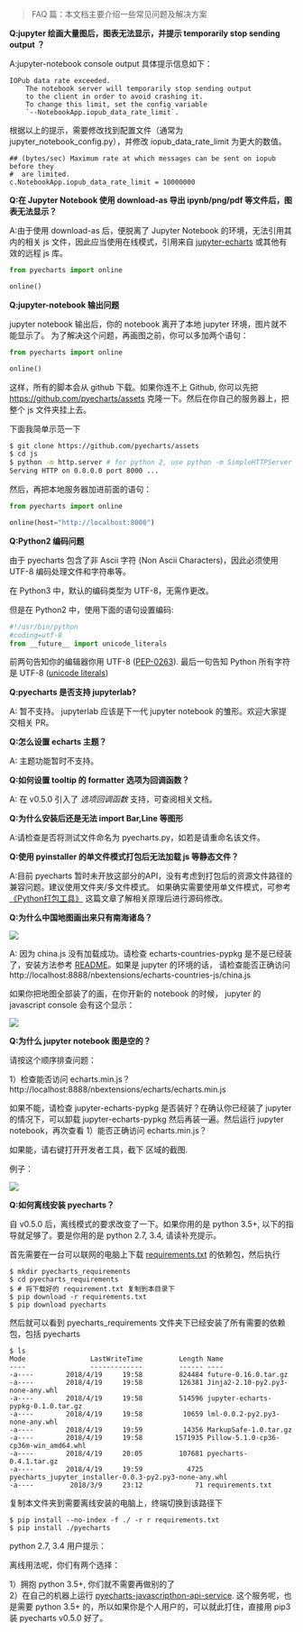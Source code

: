 > FAQ 篇：本文档主要介绍一些常见问题及解决方案

**Q:jupyter 绘画大量图后，图表无法显示，并提示 temporarily stop sending output ？**

A:jupyter-notebook console output 具体提示信息如下：

```
IOPub data rate exceeded.
    The notebook server will temporarily stop sending output
    to the client in order to avoid crashing it.
    To change this limit, set the config variable
    `--NotebookApp.iopub_data_rate_limit`.
```

根据以上的提示，需要修改找到配置文件（通常为 jupyter_notebook_config.py），并修改 iopub_data_rate_limit 为更大的数值。

```
## (bytes/sec) Maximum rate at which messages can be sent on iopub before they
#  are limited.
c.NotebookApp.iopub_data_rate_limit = 10000000
```

**Q:在 Jupyter Notebook 使用 download-as 导出 ipynb/png/pdf 等文件后，图表无法显示？**

A:由于使用 download-as 后，便脱离了 Jupyter Notebook 的环境，无法引用其内的相关 js 文件，因此应当使用在线模式，引用来自 [jupyter-echarts](https://github.com/pyecharts/jupyter-echarts) 或其他有效的远程 js 库。

```python
from pyecharts import online

online()
```

**Q:jupyter-notebook 输出问题**

jupyter notebook 输出后，你的 notebook 离开了本地 jupyter 环境，图片就不能显示了。
为了解决这个问题，再画图之前，你可以多加两个语句：

```python
from pyecharts import online

online()
```

这样，所有的脚本会从 github 下载。如果你连不上 Github, 你可以先把 https://github.com/pyecharts/assets 克隆一下。然后在你自己的服务器上，把整个 js 文件夹挂上去。

下面我简单示范一下  

```bash
$ git clone https://github.com/pyecharts/assets
$ cd js
$ python -m http.server # for python 2, use python -m SimpleHTTPServer
Serving HTTP on 0.0.0.0 port 8000 ...
```

然后，再把本地服务器加进前面的语句：

```python
from pyecharts import online

online(host="http://localhost:8000")
```

**Q:Python2 编码问题**

由于 pyecharts 包含了非 Ascii 字符 (Non Ascii Characters)，因此必须使用 UTF-8 编码处理文件和字符串等。
 
在 Python3 中，默认的编码类型为 UTF-8，无需作更改。

但是在 Python2 中，使用下面的语句设置编码:

```python
#!/usr/bin/python
#coding=utf-8
from __future__ import unicode_literals
```
前两句告知你的编辑器你用 UTF-8 ([PEP-0263](https://www.python.org/dev/peps/pep-0263/)). 最后一句告知 Python 所有字符是 UTF-8 ([unicode literals](http://python-future.org/unicode_literals.html))

**Q:pyecharts 是否支持  jupyterlab?**

A: 暂不支持。 jupyterlab 应该是下一代 jupyter notebook 的雏形。欢迎大家提交相关 PR。

**Q:怎么设置 echarts 主题？**

A: 主题功能暂时不支持。

**Q:如何设置 tooltip 的 formatter 选项为回调函数？**

A: 在 v0.5.0 引入了 *选项回调函数* 支持，可查阅相关文档。

**Q:为什么安装后还是无法 import Bar,Line 等图形**

A:请检查是否将测试文件命名为 pyecharts.py，如若是请重命名该文件。

**Q:使用 pyinstaller 的单文件模式打包后无法加载 js 等静态文件？**

A:目前 pyecharts 暂时未开放这部分的API，没有考虑到打包后的资源文件路径的兼容问题。建议使用文件夹/多文件模式。
如果确实需要使用单文件模式，可参考 [《Python打包工具》](https://kinegratii.github.io/2016/04/23/python-package/) 这篇文章了解相关原理后进行源码修改。

**Q:为什么中国地图画出来只有南海诸岛？**

![](https://user-images.githubusercontent.com/4280312/37690316-08ef46e0-2ca2-11e8-9f2c-78c41a84bf57.png)

A: 因为 china.js 没有加载成功。请检查 echarts-countries-pypkg 是不是已经装了，安装方法参考 [README](https://github.com/pyecharts/pyecharts/blob/master/README.md)。如果是 jupyter 的环境的话， 请检查能否正确访问 http://localhost:8888/nbextensions/echarts-countries-js/china.js

如果你把地图全部装了的画，在你开新的 notebook 的时候， jupyter 的 javascript console 会有这个显示：

![](https://user-images.githubusercontent.com/4280312/37921785-a472a2b8-3122-11e8-8ee3-cc80a3901d9d.png)

**Q:为什么 jupyter notebook 图是空的？**

请按这个顺序排查问题：

1）检查能否访问 echarts.min.js？ http://localhost:8888/nbextensions/echarts/echarts.min.js

如果不能，请检查 jupyter-echarts-pypkg 是否装好？在确认你已经装了 jupyter 的情况下，可以卸载 jupyter-echarts-pypkg 然后再装一遍。然后运行 jupyter notebook，再次查看 1）能否正确访问 echarts.min.js？

如果能，请右键打开开发者工具，截下 <script>...</script> 区域的截图.

例子：

![](https://user-images.githubusercontent.com/4280312/29354092-4c4eecee-8264-11e7-98bb-06ec1b4c06b6.png)


**Q:如何离线安装 pyecharts？**

自 v0.5.0 后，离线模式的要求改变了一下。如果你用的是 python 3.5+, 以下的指导就足够了。要是你用的是 python 2.7, 3.4, 请读补充提示。

首先需要在一台可以联网的电脑上下载 [requirements.txt](https://github.com/pyecharts/pyecharts/blob/master/requirements.txt) 的依赖包，然后执行
``` shell
$ mkdir pyecharts_requirements
$ cd pyecharts_requirements
$ # 将下载好的 requirement.txt 复制到本目录下
$ pip download -r requirements.txt
$ pip download pyecharts
```
然后就可以看到 pyecharts_requirements 文件夹下已经安装了所有需要的依赖包，包括 pyecharts
``` shell
$ ls
Mode                LastWriteTime         Length Name
----                -------------         ------ ----
-a----        2018/4/19     19:58         824484 future-0.16.0.tar.gz
-a----        2018/4/19     19:58         126381 Jinja2-2.10-py2.py3-none-any.whl
-a----        2018/4/19     19:58         514596 jupyter-echarts-pypkg-0.1.0.tar.gz
-a----        2018/4/19     19:58          10659 lml-0.0.2-py2.py3-none-any.whl
-a----        2018/4/19     19:59          14356 MarkupSafe-1.0.tar.gz
-a----        2018/4/19     19:58        1571935 Pillow-5.1.0-cp36-cp36m-win_amd64.whl
-a----        2018/4/19     20:05         107681 pyecharts-0.4.1.tar.gz
-a----        2018/4/19     19:59           4725 pyecharts_jupyter_installer-0.0.3-py2.py3-none-any.whl
-a----         2018/3/9     23:12             71 requirements.txt
```
复制本文件夹到需要离线安装的电脑上，终端切换到该路径下

``` shell
$ pip install --no-index -f ./ -r r requirements.txt
$ pip install ./pyecharts
```

python 2.7, 3.4 用户提示：

离线用法呢，你们有两个选择：

1）拥抱 python 3.5+, 你们就不需要再做别的了  
2）在自己的机器上运行 [pyecharts-javascripthon-api-service](https://github.com/pyecharts/pyecharts-javascripthon-api-service). 这个服务呢，也是需要 python 3.5+ 的，所以如果你是个人用户的，可以就此打住，直接用 pip3 装 pyecharts v0.5.0 好了。
